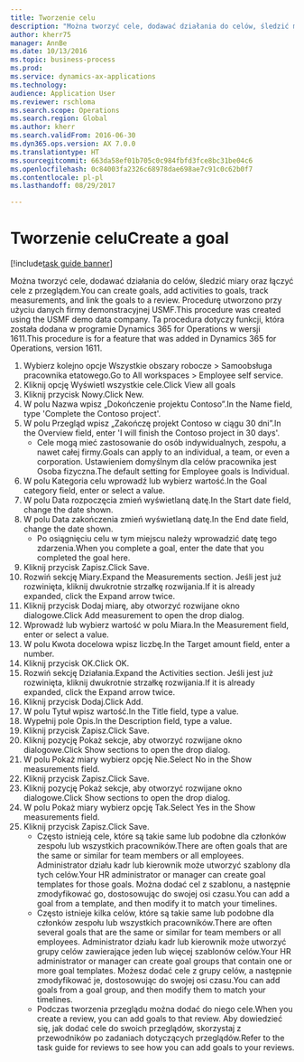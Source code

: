 ```yaml
--- 
title: Tworzenie celu
description: "Można tworzyć cele, dodawać działania do celów, śledzić miary oraz łączyć cele z przeglądem."
author: kherr75
manager: AnnBe
ms.date: 10/13/2016
ms.topic: business-process
ms.prod: 
ms.service: dynamics-ax-applications
ms.technology: 
audience: Application User
ms.reviewer: rschloma
ms.search.scope: Operations
ms.search.region: Global
ms.author: kherr
ms.search.validFrom: 2016-06-30
ms.dyn365.ops.version: AX 7.0.0
ms.translationtype: HT
ms.sourcegitcommit: 663da58ef01b705c0c984fbfd3fce8bc31be04c6
ms.openlocfilehash: 0c84003fa2326c68978dae698ae7c91c0c62b0f7
ms.contentlocale: pl-pl
ms.lasthandoff: 08/29/2017

---
```

# <a name="create-a-goal"></a><span data-ttu-id="433ab-103">Tworzenie celu</span><span class="sxs-lookup"><span data-stu-id="433ab-103">Create a goal</span></span>

[!include[task guide banner](../../includes/task-guide-banner.md)]

<span data-ttu-id="433ab-104">Można tworzyć cele, dodawać działania do celów, śledzić miary oraz łączyć cele z przeglądem.</span><span class="sxs-lookup"><span data-stu-id="433ab-104">You can create goals, add activities to goals, track measurements, and link the goals to a review.</span></span> <span data-ttu-id="433ab-105">Procedurę utworzono przy użyciu danych firmy demonstracyjnej USMF.</span><span class="sxs-lookup"><span data-stu-id="433ab-105">This procedure was created using the USMF demo data company.</span></span> <span data-ttu-id="433ab-106">Ta procedura dotyczy funkcji, która została dodana w programie Dynamics 365 for Operations w wersji 1611.</span><span class="sxs-lookup"><span data-stu-id="433ab-106">This procedure is for a feature that was added in Dynamics 365 for Operations, version 1611.</span></span>

1. <span data-ttu-id="433ab-107">Wybierz kolejno opcje Wszystkie obszary robocze > Samoobsługa pracownika etatowego.</span><span class="sxs-lookup"><span data-stu-id="433ab-107">Go to All workspaces > Employee self service.</span></span>
2. <span data-ttu-id="433ab-108">Kliknij opcję Wyświetl wszystkie cele.</span><span class="sxs-lookup"><span data-stu-id="433ab-108">Click View all goals</span></span>
3. <span data-ttu-id="433ab-109">Kliknij przycisk Nowy.</span><span class="sxs-lookup"><span data-stu-id="433ab-109">Click New.</span></span>
4. <span data-ttu-id="433ab-110">W polu Nazwa wpisz „Dokończenie projektu Contoso”.</span><span class="sxs-lookup"><span data-stu-id="433ab-110">In the Name field, type 'Complete the Contoso project'.</span></span>
5. <span data-ttu-id="433ab-111">W polu Przegląd wpisz „Zakończę projekt Contoso w ciągu 30 dni”.</span><span class="sxs-lookup"><span data-stu-id="433ab-111">In the Overview field, enter 'I will finish the Contoso project in 30 days'.</span></span>
    * <span data-ttu-id="433ab-112">Cele mogą mieć zastosowanie do osób indywidualnych, zespołu, a nawet całej firmy.</span><span class="sxs-lookup"><span data-stu-id="433ab-112">Goals can apply to an individual, a team, or even a corporation.</span></span> <span data-ttu-id="433ab-113">Ustawieniem domyślnym dla celów pracownika jest Osoba fizyczna.</span><span class="sxs-lookup"><span data-stu-id="433ab-113">The default setting for Employee goals is Individual.</span></span>  
6. <span data-ttu-id="433ab-114">W polu Kategoria celu wprowadź lub wybierz wartość.</span><span class="sxs-lookup"><span data-stu-id="433ab-114">In the Goal category field, enter or select a value.</span></span>
7. <span data-ttu-id="433ab-115">W polu Data rozpoczęcia zmień wyświetlaną datę.</span><span class="sxs-lookup"><span data-stu-id="433ab-115">In the Start date field, change the date shown.</span></span>
8. <span data-ttu-id="433ab-116">W polu Data zakończenia zmień wyświetlaną datę.</span><span class="sxs-lookup"><span data-stu-id="433ab-116">In the End date field, change the date shown.</span></span>
    * <span data-ttu-id="433ab-117">Po osiągnięciu celu w tym miejscu należy wprowadzić datę tego zdarzenia.</span><span class="sxs-lookup"><span data-stu-id="433ab-117">When you complete a goal, enter the date that you completed the goal here.</span></span>  
9. <span data-ttu-id="433ab-118">Kliknij przycisk Zapisz.</span><span class="sxs-lookup"><span data-stu-id="433ab-118">Click Save.</span></span>
10. <span data-ttu-id="433ab-119">Rozwiń sekcję Miary.</span><span class="sxs-lookup"><span data-stu-id="433ab-119">Expand the Measurements section.</span></span> <span data-ttu-id="433ab-120">Jeśli jest już rozwinięta, kliknij dwukrotnie strzałkę rozwijania.</span><span class="sxs-lookup"><span data-stu-id="433ab-120">If it is already expanded, click the Expand arrow twice.</span></span>
11. <span data-ttu-id="433ab-121">Kliknij przycisk Dodaj miarę, aby otworzyć rozwijane okno dialogowe.</span><span class="sxs-lookup"><span data-stu-id="433ab-121">Click Add measurement to open the drop dialog.</span></span>
12. <span data-ttu-id="433ab-122">Wprowadź lub wybierz wartość w polu Miara.</span><span class="sxs-lookup"><span data-stu-id="433ab-122">In the Measurement field, enter or select a value.</span></span>
13. <span data-ttu-id="433ab-123">W polu Kwota docelowa wpisz liczbę.</span><span class="sxs-lookup"><span data-stu-id="433ab-123">In the Target amount field, enter a number.</span></span>
14. <span data-ttu-id="433ab-124">Kliknij przycisk OK.</span><span class="sxs-lookup"><span data-stu-id="433ab-124">Click OK.</span></span>
15. <span data-ttu-id="433ab-125">Rozwiń sekcję Działania.</span><span class="sxs-lookup"><span data-stu-id="433ab-125">Expand the Activities section.</span></span> <span data-ttu-id="433ab-126">Jeśli jest już rozwinięta, kliknij dwukrotnie strzałkę rozwijania.</span><span class="sxs-lookup"><span data-stu-id="433ab-126">If it is already expanded, click the Expand arrow twice.</span></span>
16. <span data-ttu-id="433ab-127">Kliknij przycisk Dodaj.</span><span class="sxs-lookup"><span data-stu-id="433ab-127">Click Add.</span></span>
17. <span data-ttu-id="433ab-128">W polu Tytuł wpisz wartość.</span><span class="sxs-lookup"><span data-stu-id="433ab-128">In the Title field, type a value.</span></span>
18. <span data-ttu-id="433ab-129">Wypełnij pole Opis.</span><span class="sxs-lookup"><span data-stu-id="433ab-129">In the Description field, type a value.</span></span>
19. <span data-ttu-id="433ab-130">Kliknij przycisk Zapisz.</span><span class="sxs-lookup"><span data-stu-id="433ab-130">Click Save.</span></span>
20. <span data-ttu-id="433ab-131">Kliknij pozycję Pokaż sekcje, aby otworzyć rozwijane okno dialogowe.</span><span class="sxs-lookup"><span data-stu-id="433ab-131">Click Show sections to open the drop dialog.</span></span>
21. <span data-ttu-id="433ab-132">W polu Pokaż miary wybierz opcję Nie.</span><span class="sxs-lookup"><span data-stu-id="433ab-132">Select No in the Show measurements field.</span></span>
22. <span data-ttu-id="433ab-133">Kliknij przycisk Zapisz.</span><span class="sxs-lookup"><span data-stu-id="433ab-133">Click Save.</span></span>
23. <span data-ttu-id="433ab-134">Kliknij pozycję Pokaż sekcje, aby otworzyć rozwijane okno dialogowe.</span><span class="sxs-lookup"><span data-stu-id="433ab-134">Click Show sections to open the drop dialog.</span></span>
24. <span data-ttu-id="433ab-135">W polu Pokaż miary wybierz opcję Tak.</span><span class="sxs-lookup"><span data-stu-id="433ab-135">Select Yes in the Show measurements field.</span></span>
25. <span data-ttu-id="433ab-136">Kliknij przycisk Zapisz.</span><span class="sxs-lookup"><span data-stu-id="433ab-136">Click Save.</span></span>
    * <span data-ttu-id="433ab-137">Często istnieją cele, które są takie same lub podobne dla członków zespołu lub wszystkich pracowników.</span><span class="sxs-lookup"><span data-stu-id="433ab-137">There are often goals that are the same or similar for team members or all employees.</span></span>     <span data-ttu-id="433ab-138">Administrator działu kadr lub kierownik może utworzyć szablony dla tych celów.</span><span class="sxs-lookup"><span data-stu-id="433ab-138">Your HR administrator or manager can create goal templates for those goals.</span></span> <span data-ttu-id="433ab-139">Można dodać cel z szablonu, a następnie zmodyfikować go, dostosowując do swojej osi czasu.</span><span class="sxs-lookup"><span data-stu-id="433ab-139">You can add a goal from a template, and then modify it to match your timelines.</span></span>  
    * <span data-ttu-id="433ab-140">Często istnieje kilka celów, które są takie same lub podobne dla członków zespołu lub wszystkich pracowników.</span><span class="sxs-lookup"><span data-stu-id="433ab-140">There are often several goals that are the same or similar for team members or all employees.</span></span>     <span data-ttu-id="433ab-141">Administrator działu kadr lub kierownik może utworzyć grupy celów zawierające jeden lub więcej szablonów celów.</span><span class="sxs-lookup"><span data-stu-id="433ab-141">Your HR administrator or manager can create goal groups that contain one or more goal templates.</span></span> <span data-ttu-id="433ab-142">Możesz dodać cele z grupy celów, a następnie zmodyfikować je, dostosowując do swojej osi czasu.</span><span class="sxs-lookup"><span data-stu-id="433ab-142">You can add goals from a goal group, and then modify them to match your timelines.</span></span>  
    * <span data-ttu-id="433ab-143">Podczas tworzenia przeglądu można dodać do niego cele.</span><span class="sxs-lookup"><span data-stu-id="433ab-143">When you create a review, you can add goals to that review.</span></span> <span data-ttu-id="433ab-144">Aby dowiedzieć się, jak dodać cele do swoich przeglądów, skorzystaj z przewodników po zadaniach dotyczących przeglądów.</span><span class="sxs-lookup"><span data-stu-id="433ab-144">Refer to the task guide for reviews to see how you can add goals to your reviews.</span></span>  


